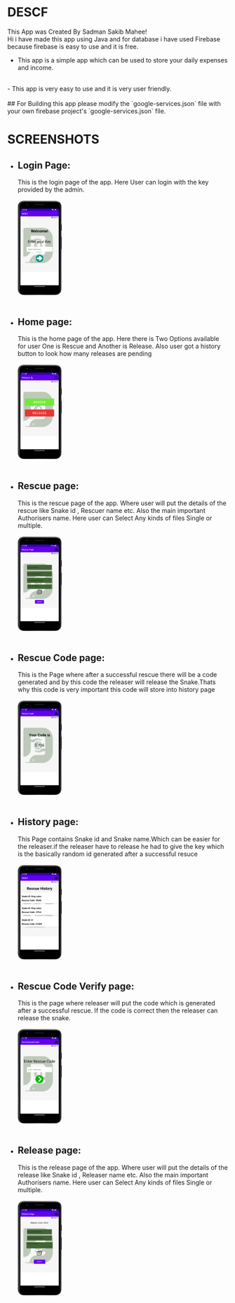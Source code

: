 # DESCF
This App was Created By Sadman Sakib Mahee!
<br>
Hi i have made this app using Java and for database i have used Firebase because firebase is easy to use and it is free.
<br>
- This app is a simple app which can be used to store your daily expenses and income.
<br>
- This app is very easy to use and it is very user friendly.
<br>
<br>
## For Building this app please modify the `google-services.json` file with your own firebase project's `google-services.json` file.

# SCREENSHOTS

 - ## Login Page:
    This is the login page of the app. Here User can login with the key provided by the admin.
    <br>
    <br>
    <img src="./ss/user0.png" width="100">
    <br>
    <br>
    
-  ## Home page:
   This is the home page of the app. Here there is Two Options available for user One is Rescue and Another is Release. Also user got a history button to look how many releases are pending
    <br>
    <br>
    <img src="./ss/user1.png" width="100">
    <br>
    <br>
-  ## Rescue page: 
    This is the rescue page of the app. Where user will put the details of the rescue like Snake id , Rescuer name etc. Also the main important Authorisers name. Here user can Select Any kinds of files Single or multiple.
     <br>
     <br>
     <img src="./ss/user2.png" width="100">
     <br>
     <br>
-  ## Rescue Code page:
    This is the Page where after a successful rescue there will be a code generated and by this code the releaser will release the Snake.Thats why this code is very important this code will store into history page
     <br>
     <br>
     <img src="./ss/user3.png" width="100">
     <br>
     <br>
-  ## History page:
   This Page contains Snake id and Snake name.Which can be easier for the releaser.if the releaser have to release he had to give the key which is the basically random id generated after a successful resuce
    <br>
    <br>
    <img src="./ss/user5.png" width="100">
    <br>
    <br>
-  ## Rescue Code Verify page:
    This is the page where releaser will put the code which is generated after a successful rescue. If the code is correct then the releaser can release the snake.
     <br>
     <br>
     <img src="./ss/user4.png" width="100">
     <br>
     <br>
-  ## Release page:
    This is the release page of the app. Where user will put the details of the release like Snake id , Releaser name etc. Also the main important Authorisers name. Here user can Select Any kinds of files Single or multiple.
     <br>
     <br>
     <img src="./ss/user6.png" width="100">
     <br>
     <br>
